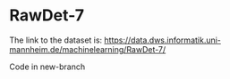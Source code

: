 # RawDet-7

The link to the dataset is:
https://data.dws.informatik.uni-mannheim.de/machinelearning/RawDet-7/

Code in new-branch

